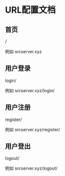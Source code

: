 # URL配置文档
## 首页
/

例如 srcserver.xyz

## 用户登录

login/

例如 srcserver.xyz/login/

## 用户注册

register/

例如 srcserver.xyz/register/

## 用户登出

logout/

例如 srcserver.xyz/logout/
